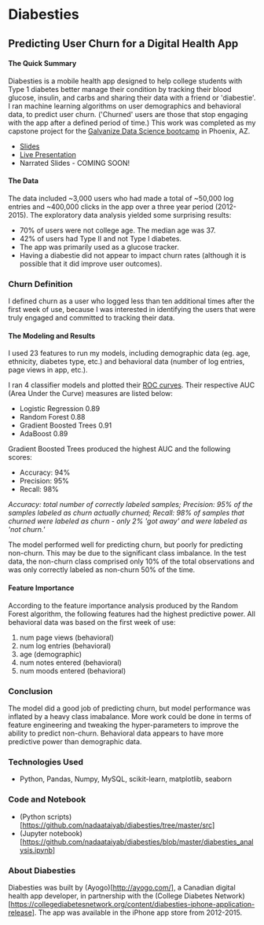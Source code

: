 # Diabesties
## Predicting User Churn for a Digital Health App
#### The Quick Summary
Diabesties is a mobile health app designed to help college students with Type 1 diabetes better manage their condition by tracking their blood glucose, insulin, and carbs and sharing their data with a friend or 'diabestie'.  I ran machine learning algorithms on user demographics and behavioral data, to predict user churn. ('Churned' users are those that stop engaging with the app after a defined period of time.) This work was completed as my capstone project for the [Galvanize Data Science bootcamp](https://www.galvanize.com/phoenix/data-science) in Phoenix, AZ. 

* [Slides](https://www.slideshare.net/secret/7XXDeLkAWWXyWC)  
* [Live Presentation](https://youtu.be/6jJtakvCEqA)  
* Narrated Slides - COMING SOON!

#### The Data
The data included ~3,000 users who had made a total of ~50,000 log entries and ~400,000 clicks in the app over a three year period (2012-2015). The exploratory data analysis yielded some surprising results:
* 70% of users were not college age. The median age was 37. 
* 42% of users had Type II and not Type I diabetes. 
* The app was primarily used as a glucose tracker.
* Having a diabestie did not appear to impact churn rates (although it is possible that it did improve user outcomes).

### Churn Definition
I defined churn as a user who logged less than ten additional times after the first week of use, because I was interested in identifying the users that were truly engaged and committed to tracking their data. 

#### The Modeling and Results
I used 23 features to run my models, including demographic data (eg. age, ethnicity, diabetes type, etc.) and behavioral data (number of log entries, page views in app, etc.). 

I ran 4 classifier models and plotted their [ROC curves](https://github.com/nadaataiyab/diabesties/blob/master/images/Galvanize_Capstone_Nadaa.024.jpeg). Their respective AUC (Area Under the Curve) measures are listed below:
* Logistic Regression              0.89
* Random Forest                    0.88
* Gradient Boosted Trees           0.91
* AdaBoost                         0.89

Gradient Boosted Trees produced the highest AUC and the following scores:
* Accuracy:       94%
* Precision:      95%
* Recall:         98%

*Accuracy: total number of correctly labeled samples; Precision: 95% of the samples labeled as churn actually churned; Recall: 98% of samples that churned were labeled as churn - only 2% 'got away' and were labeled as 'not churn.'*

The model performed well for predicting churn, but poorly for predicting non-churn. This may be due to the significant class imbalance. In the test data, the non-churn class comprised only 10% of the total observations and was only correctly labeled as non-churn 50% of the time.  

#### Feature Importance
According to the feature importance analysis produced by the Random Forest algorithm, the following features had the highest predictive power. All behavioral data was based on the first week of use:
1. num page views (behavioral)
2. num log entries (behavioral)
3. age (demographic)
4. num notes entered (behavioral)
5. num moods entered (behavioral)

### Conclusion
The model did a good job of predicting churn, but model performance was inflated by a heavy class imabalance. More work could be done in terms of feature engineering and tweaking the hyper-parameters to improve the ability to predict non-churn. Behavioral data appears to have more predictive power than demographic data. 

### Technologies Used
* Python, Pandas, Numpy, MySQL, scikit-learn, matplotlib, seaborn

### Code and Notebook
* (Python scripts)[https://github.com/nadaataiyab/diabesties/tree/master/src]
* (Jupyter notebook)[https://github.com/nadaataiyab/diabesties/blob/master/diabesties_analysis.ipynb]

### About Diabesties
Diabesties was built by (Ayogo)[http://ayogo.com/], a Canadian digital health app developer, in partnership with the (College Diabetes Network)[https://collegediabetesnetwork.org/content/diabesties-iphone-application-release]. The app was available in the iPhone app store from 2012-2015. 
